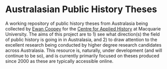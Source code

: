 # Australasian Public History Theses
A working repository of public history theses from Australasia being collected by [Ewan Coopey](https://orcid.org/0000-0001-8633-6418) for the [Centre for Applied History](https://www.mq.edu.au/research/research-centres-groups-and-facilities/resilient-societies/centres/centre-for-applied-history) at Macquarie University. The aims of this project are to 1) see what direction(s) the field of public history is going in in Australasia, and 2) to draw attention to the excellent research being conducted by higher degree research candidates across Australasia. This resource is, naturally, under development (and will continue to be so), and is currently primarily focused on theses produced since 2000 as these are typically accessible online.
